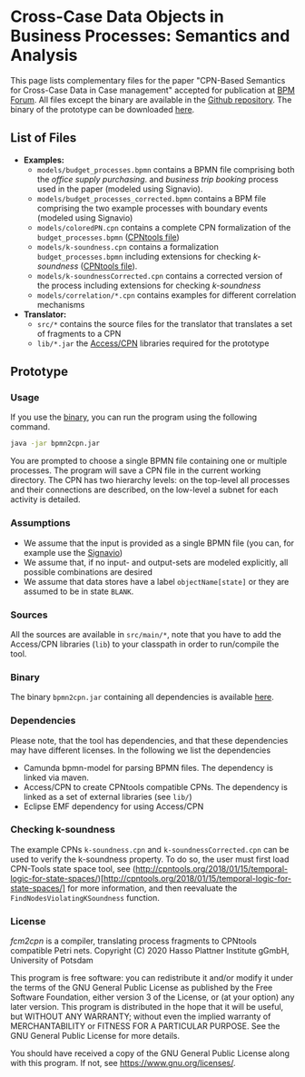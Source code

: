 # Cross-Case Data Objects in Business Processes: Semantics and Analysis

This page lists complementary files for the paper "CPN-Based Semantics for Cross-Case Data in Case management" accepted for publication at [BPM Forum](https://congreso.us.es/bpm2020/).
All files except the binary are available in the [Github repository](https://github.com/bptlab/fcm2cpn).
The binary of the prototype can be downloaded [here](https://owncloud.hpi.de/s/EII5PnKSQEpu0PI).

## List of Files
* **Examples:**
  * `models/budget_processes.bpmn` contains a BPMN file comprising both the *office supply purchasing*. and *business trip booking* process used in the paper (modeled using Signavio).
  * `models/budget_processes_corrected.bpmn` contains a BPM file comprising the two example processes with boundary events (modeled using Signavio)
  * `models/coloredPN.cpn` contains a complete CPN formalization of the `budget_processes.bpmn` ([CPNtools file](https://cpntools.org))
  * `models/k-soundness.cpn` contains a formalization `budget_processes.bpmn` including extensions for checking *k-soundness* ([CPNtools file](https://cpntools.org)).
  * `models/k-soundnessCorrected.cpn` contains a corrected version of the process including extensions for checking *k-soundness*
  * `models/correlation/*.cpn` contains examples for different correlation mechanisms
* **Translator:**
  * `src/*` contains the source files for the translator that translates a set of fragments to a CPN
  * `lib/*.jar` the [Access/CPN](http://cpntools.org/access-cpn/) libraries required for the prototype
  
## Prototype

### Usage

If you use the [binary](https://owncloud.hpi.de/s/EII5PnKSQEpu0PI), you can run the program using the following command.
````bash
java -jar bpmn2cpn.jar 
````
You are prompted to choose  a single BPMN file containing one or multiple processes.
The program will save a CPN file in the current working directory.
The CPN has two hierarchy levels: on the top-level all processes and their connections are described, on the low-level a subnet for each activity is detailed.

### Assumptions

* We assume that the input is provided as a single BPMN file (you can, for example use the [Signavio](https://academic.signavio.com))
* We assume that, if no input- and output-sets are modeled explicitly, all possible combinations are desired
* We assume that data stores have a label `objectName[state]` or they are assumed to be in state `BLANK`.

### Sources

All the sources are available in `src/main/*`, note that you have to add the Access/CPN libraries (`lib`) to your classpath in order to run/compile the tool.

### Binary

The binary `bpmn2cpn.jar` containing all dependencies is available [here](https://owncloud.hpi.de/s/EII5PnKSQEpu0PI).

### Dependencies

Please note, that the tool has dependencies, and that these dependencies may have different licenses. In the following we list the dependencies
* Camunda bpmn-model for parsing BPMN files. The dependency is linked via maven.
* Access/CPN to create CPNtools compatible CPNs. The dependency is linked as a set of external libraries (see `lib/`)
* Eclipse EMF dependency for using Access/CPN

### Checking k-soundness

The example CPNs `k-soundness.cpn` and `k-soundnessCorrected.cpn` can be used to verify the k-soundness property.
To do so, the user must first load CPN-Tools state space tool, see (http://cpntools.org/2018/01/15/temporal-logic-for-state-spaces/)[http://cpntools.org/2018/01/15/temporal-logic-for-state-spaces/] for more information, and then reevaluate the `FindNodesViolatingKSoundness` function.

### License

*fcm2cpn* is a compiler, translating process fragments to CPNtools compatible Petri nets.
Copyright (C) 2020  Hasso Plattner Institute gGmbH, University of Potsdam

This program is free software: you can redistribute it and/or modify
it under the terms of the GNU General Public License as published by
the Free Software Foundation, either version 3 of the License, or (at your option) any later version.
This program is distributed in the hope that it will be useful, but WITHOUT ANY WARRANTY; without even the implied warranty of MERCHANTABILITY or FITNESS FOR A PARTICULAR PURPOSE.
See the GNU General Public License for more details.

You should have received a copy of the GNU General Public License
along with this program.  If not, see <https://www.gnu.org/licenses/>.
